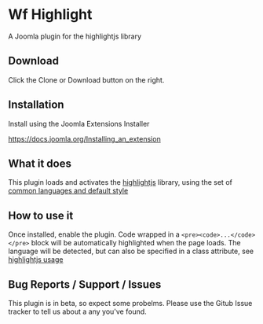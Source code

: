 # Wf Highlight
A Joomla plugin for the highlightjs library

## Download
Click the Clone or Download button on the right.

## Installation
Install using the Joomla Extensions Installer

https://docs.joomla.org/Installing_an_extension

## What it does
This plugin loads and activates the [highlightjs](https://highlightjs.org/) library, using the set of [common languages and default style](https://highlightjs.org/download/)

## How to use it
Once installed, enable the plugin. Code wrapped in a ```<pre><code>...</code></pre>``` block will be automatically highlighted when the page loads. The language will be detected, but can also be specified in a class attribute, see [highlightjs usage](https://highlightjs.org/usage/)

## Bug Reports / Support / Issues
This plugin is in beta, so expect some probelms. Please use the Gitub Issue tracker to tell us about a any you've found.
